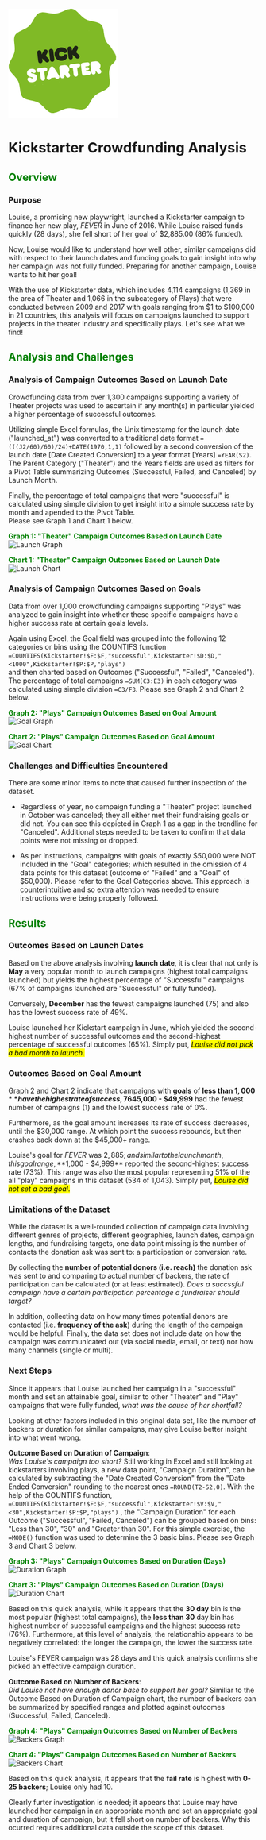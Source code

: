 ![kickstarter logo](./Resources/kickstarter.png)

# **Kickstarter Crowdfunding Analysis**
## <span style="color:green"> Overview </span>

### Purpose
Louise, a promising new playwright, launched a Kickstarter campaign to finance her new play, *_FEVER_* in June of 2016.  While Louise raised funds quickly (28 days), she fell short of her goal of $2,885.00 (86% funded). 

Now, Louise would like to understand how well other, similar campaigns did with respect to their launch dates and funding goals to gain insight into why her campaign was not fully funded. Preparing for another campaign, Louise wants to hit her goal!  

With the use of Kickstarter data, which includes 4,114 campaigns (1,369 in the area of Theater and 1,066 in the subcategory of Plays) that were conducted between 2009 and 2017 with goals ranging from $1 to $100,000 in 21 countries, this analysis will focus on campaigns launched to support projects in the theater industry and specifically plays.  Let's see what we find! 

## <span style="color:green"> Analysis and Challenges </span>

### Analysis of Campaign Outcomes Based on Launch Date
Crowdfunding data from over 1,300 campaigns supporting a variety of Theater projects was used to ascertain if any month(s) in particular yielded a higher percentage of successful outcomes.

Utilizing simple Excel formulas, the Unix timestamp for the launch date ("launched_at") was converted to a traditional date format
```=(((J2/60)/60)/24)+DATE(1970,1,1)``` followed by a second conversion of the launch date [Date Created Conversion] to a year format [Years] ```=YEAR(S2)```.  The Parent Category ("Theater") and the Years fields are used as filters for a Pivot Table summarizing Outcomes (Successful, Failed, and Canceled) by Launch Month.  
 
Finally, the percentage of total campaigns that were "successful" is calculated using simple division to get insight into a simple success rate by month and apended to the Pivot Table.  
Please see Graph 1 and Chart 1 below.  
    
**<span style="color:green">Graph 1: "Theater" Campaign Outcomes Based on Launch Date</span>**
![Launch Graph](./Resources/Theater_Outcomes_Vs_Launch.png)


**<span style="color:green">Chart 1: "Theater" Campaign Outcomes Based on Launch Date</span>**  
![Launch Chart](./Resources/Chart_Launch_Date.png)


### Analysis of Campaign Outcomes Based on Goals

Data from over 1,000 crowdfunding campaigns supporting "Plays" was analyzed to gain insight into whether these specific campaigns have a higher success rate at certain goals levels.  

Again using Excel, the Goal field was grouped into the following 12 categories or bins using the COUNTIFS function  
```=COUNTIFS(Kickstarter!$F:$F,"successful",Kickstarter!$D:$D,"<1000",Kickstarter!$P:$P,"plays")```  
and then charted based on Outcomes ("Successful", "Failed", "Canceled").  The percentage of total campaigns ```=SUM(C3:E3)``` in each category was calculated using simple division ```=C3/F3```.  Please see Graph 2 and Chart 2 below.  
  
  
      
**<span style="color:green">Graph 2: "Plays" Campaign Outcomes Based on Goal Amount</span>** 
![Goal Graph](./Resources/Outcomes_Vs_Goals.png)

**<span style="color:green">Chart 2: "Plays" Campaign Outcomes Based on Goal Amount</span>**
![Goal Chart](./Resources/Chart_Goals.png)

 

### **Challenges and Difficulties** Encountered
There are some minor items to note that caused further inspection of the dataset.  

* Regardless of year, no campaign funding a "Theater" project launched in October was canceled; they all either met their fundraising goals or did not. You can see this depicted in Graph 1 as a gap in the trendline for "Canceled".  Additional steps needed to be taken to confirm that data points were not missing or dropped.

* As per instructions, campaigns with goals of exactly $50,000 were NOT included in the "Goal" categories; which resulted in the omission of 4 data points for this dataset (outcome of "Failed" and a "Goal" of $50,000).  Please refer to the Goal Categories above.  This approach is counterintuitive and so extra attention was needed to ensure instructions were being properly followed. 
  

## <span style="color:green">Results</span>  

### Outcomes Based on Launch Dates

Based on the above analysis involving **launch date**, it is clear that not only is **May** a very popular month to launch campaigns (highest total campaigns launched) but yields the highest percentage of "Successful" campaigns (67% of campaigns launched are "Successful" or fully funded).

Conversely, **December** has the fewest campaigns launched (75) and also has the lowest success rate of 49%.

Louise launched her Kickstart campaign in June, which yielded the second-highest number of successful outcomes and the second-highest percentage of successful outcomes (65%). Simply put, <mark style="background-color: Yellow">*Louise did not pick a bad month to launch*.</mark> 

  
### Outcomes Based on Goal Amount

Graph 2 and Chart 2 indicate that campaigns with **goals** of **less than $1,000** have the highest rate of success, 76%.  Meanwhile, the goal range of **$45,000 - $49,999** had the fewest number of campaigns (1) and the lowest success rate of 0%.

Furthermore, as the goal amount increases its rate of success decreases, until the $30,000 range.  At which point the success rebounds, but then crashes back down at the $45,000+ range. 

Louise's goal for *FEVER* was $2,885; and similar to the launch month, this goal range, **$1,000 - $4,999** reported the second-highest success rate (73%).  This range was also the most popular representing 51% of the all "play" campaigns in this dataset (534 of 1,043). Simply put, <mark style="background-color: Yellow">*Louise did not set a bad goal*.</mark> 


### Limitations of the Dataset  

While the dataset is a well-rounded collection of campaign data involving different genres of projects, different geographies, launch dates, campaign lengths, and fundraising targets, one data point missing is the number of contacts the donation ask was sent to: a participation or conversion rate.  

By collecting the **number of potential donors (i.e. reach)** the donation ask was sent to and comparing to actual number of backers, the rate of participation can be calculated (or at least estimated). *Does a succssful campaign have a certain participation percentage a fundraiser should target?*

In addition, collecting data on how many times potential donors are contacted (i.e. **frequency of the ask**) during the length of the campaign would be helpful.  Finally, the data set does not include data on how the campaign was communicated out (via social media, email, or text) nor how many channels (single or multi).  


### Next Steps

Since it appears that Louise launched her campaign in a "successful" month and set an attainable goal, similar to other "Theater" and "Play" campaigns that were fully funded, *what was the cause of her shortfall?*

Looking at other factors included in this original data set, like the number of backers or duration for similar campaigns, may give Louise better insight into what went wrong.  
  
**Outcome Based on Duration of Campaign**:   
*Was Louise's campaign too short?*  Still working in Excel and still looking at kickstarters involving plays, a new data point, "Campaign Duration", can be calculated by subtracting the "Date Created Conversion" from the "Date Ended Conversion" rounding to the nearest ones ```=ROUND(T2-S2,0)```. With the help of the COUNTIFS function, ```=COUNTIFS(Kickstarter!$F:$F,"successful",Kickstarter!$V:$V,"<30",Kickstarter!$P:$P,"plays")``` , the "Campaign Duration" for each Outcome ("Successful", "Failed, Canceled") can be grouped based on bins: "Less than 30", "30" and "Greater than 30". For this simple exercise, the ```=MODE()``` function was used to determine the 3 basic bins.  Please see Graph 3 and Chart 3 below.

**<span style="color:green"> Graph 3: "Plays" Campaign Outcomes Based on Duration (Days) </span>**
![Duration Graph](./Resources/Outcomes_Vs_Duration.png)

**<span style="color:green"> Chart 3: "Plays" Campaign Outcomes Based on Duration (Days) </span>**
![Duration Chart](./Resources/Chart_Duration.png)

Based on this quick analysis, while it appears that the **30 day** bin is the most popular (highest total campaigns), the **less than 30** day bin has highest number of successful campaigns and the highest success rate (76%).  Furthermore, at this level of analysis, the relationship appears to be negatively correlated: the longer the campaign, the lower the success rate. 

Louise's FEVER campaign was 28 days and this quick analysis confirms she picked an effective campaign duration. 

**Outcome Based on Number of Backers**:   
*Did Louise not have enough donor base to support her goal?* Similiar to the Outcome Based on Duration of Campaign chart, the number of backers can be summarized by specified ranges and plotted against outcomes (Successful, Failed, Canceled).  
 
  
    
**<span style="color:green">Graph 4: "Plays" Campaign Outcomes Based on Number of Backers</span>**  
![Backers Graph](./Resources/Outcomes_Vs_Backers.png)

**<span style="color:green">Chart 4: "Plays" Campaign Outcomes Based on Number of Backers</span>**  
![Backers Chart](./Resources/Chart_Backers.png)   

Based on this quick analysis, it appears that the **fail rate** is highest with **0-25 backers**; Louise only had 10.

Clearly furter investigation is needed; it appears that Louise may have launched her campaign in an appropriate month and set an appropriate goal and duration of campaign, but it fell short on number of backers.  Why this ocurred requires additional data outside the scope of this dataset. 